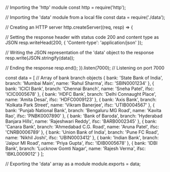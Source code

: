 // Importing the 'http' module
const http = require('http');

// Importing the 'data' module from a local file
const data = require('./data');

// Creating an HTTP server
http.createServer((req, resp) => {
  
  // Setting the response header with status code 200 and content type as JSON
  resp.writeHead(200, { 'Content-type': 'application/json' });
 
  // Writing the JSON representation of the 'data' object to the response
  resp.write(JSON.stringify(data));
  
  // Ending the response
  resp.end();
}).listen(7000); // Listening on port 7000



const data = [
  // Array of bank branch objects
  { bank: 'State Bank of India', branch: 'Mumbai Main', name: 'Rahul Sharma', ifsc: 'SBIN0001234' },
  { bank: 'ICICI Bank', branch: 'Chennai Branch', name: 'Sneha Patel', ifsc: 'ICIC0005678' },
  { bank: 'HDFC Bank', branch: 'Delhi Connaught Place', name: 'Amita Desai', ifsc: 'HDFC0009123' },
  { bank: 'Axis Bank', branch: 'Kolkata Park Street', name: 'Vikram Banerjee', ifsc: 'UTIB0004567' },
  { bank: 'Punjab National Bank', branch: 'Bengaluru MG Road', name: 'Kavita Rao', ifsc: 'PNBK0007890' },
  { bank: 'Bank of Baroda', branch: 'Hyderabad Banjara Hills', name: 'Rajeshwari Reddy', ifsc: 'BARB0002345' },
  { bank: 'Canara Bank', branch: 'Ahmedabad C.G. Road', name: 'Aruna Patel', ifsc: 'CNRB0006789' },
  { bank: 'Union Bank of India', branch: 'Pune FC Road', name: 'Nikhil Joshi', ifsc: 'UBIN0003412' },
  { bank: 'Indian Bank', branch: 'Jaipur MI Road', name: 'Priya Gupta', ifsc: 'IDIB0005678' },
  { bank: 'IDBI Bank', branch: 'Lucknow Gomti Nagar', name: 'Rajesh Verma', ifsc: 'IBKL0009012' }
];

// Exporting the 'data' array as a module
module.exports = data;
